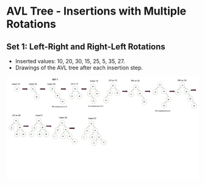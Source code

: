 # AVL Tree - Insertions with Multiple Rotations
## Set 1: Left-Right and Right-Left Rotations


- Inserted values: 10, 20, 30, 15, 25, 5, 35, 27.
- Drawings of the AVL tree after each insertion step.

![alt text](https://github.com/HarikaV03/3013-ALG-Vemulapalli/blob/main/Assignments/H01/set%201.jpg)
